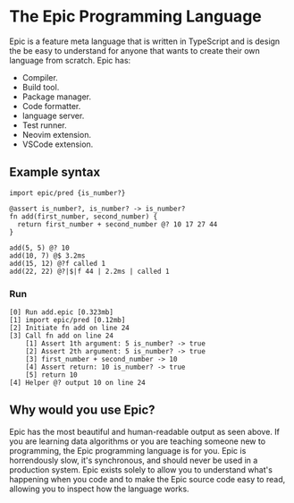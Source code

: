 # The Epic Programming Language

Epic is a feature meta language that is written in TypeScript and is design the be easy to understand for anyone that wants to create their own language from scratch. Epic has:

- Compiler.
- Build tool.
- Package manager.
- Code formatter.
- language server.
- Test runner.
- Neovim extension.
- VSCode extension.

## Example syntax

```
import epic/pred {is_number?}

@assert is_number?, is_number? -> is_number?
fn add(first_number, second_number) {
  return first_number + second_number @? 10 17 27 44
}

add(5, 5) @? 10
add(10, 7) @$ 3.2ms
add(15, 12) @?f called 1
add(22, 22) @?|$|f 44 | 2.2ms | called 1
```

### Run

```
[0] Run add.epic [0.323mb]
[1] import epic/pred [0.12mb]
[2] Initiate fn add on line 24
[3] Call fn add on line 24
    [1] Assert 1th argument: 5 is_number? -> true
    [2] Assert 2th argument: 5 is_number? -> true
    [3] first_number + second_number -> 10
    [4] Assert return: 10 is_number? -> true
    [5] return 10
[4] Helper @? output 10 on line 24
```

## Why would you use Epic?

Epic has the most beautiful and human-readable output as seen above. If you are learning data algorithms or you are teaching someone new to programming, the Epic programming language is for you. Epic is horrendously slow, it's synchronous, and should never be used in a production system. Epic exists solely to allow you to understand what's happening when you code and to make the Epic source code easy to read, allowing you to inspect how the language works.

##
